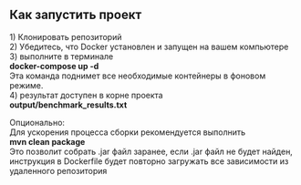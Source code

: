 <h2>Как запустить проект</h2>
1) Клонировать репозиторий<br>
2) Убедитесь, что Docker установлен и запущен на вашем компьютере<br>
3) выполните в терминале<br>
   <b>docker-compose up -d</b><br>
   Эта команда поднимет все необходимые контейнеры в фоновом режиме.<br>
4) результат доступен в корне проекта <br>
   <b>output/benchmark_results.txt</b><br>
<p></p>
Опционально:<br>
  Для ускорения процесса сборки рекомендуется выполнить <br>
  <b>mvn clean package</b><br>
  Это позволит собрать .jar файл заранее, если .jar файл не будет найден, инструкция в Dockerfile будет повторно загружать все зависимости из удаленного репозитория
